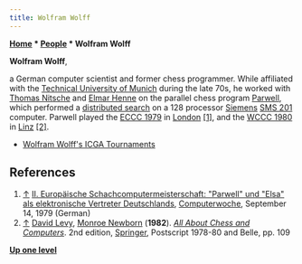 ```yaml
---
title: Wolfram Wolff
---
```

**[Home](Home "Home") \* [People](People "People") \* Wolfram Wolff**


**Wolfram Wolff**,  

a German computer scientist and former chess programmer. While affiliated with the [Technical University of Munich](Technical_University_of_Munich "Technical University of Munich") during the late 70s, he worked with [Thomas Nitsche](Thomas_Nitsche "Thomas Nitsche") and [Elmar Henne](Elmar_Henne "Elmar Henne") on the parallel chess program [Parwell](Parwell "Parwell"), which performed a [distributed search](Parallel_Search "Parallel Search") on a 128 processor [Siemens](https://en.wikipedia.org/wiki/Siemens) [SMS 201](SMS_201 "SMS 201") computer. Parwell played the [ECCC 1979](ECCC_1979 "ECCC 1979") in [London](https://en.wikipedia.org/wiki/London) <a id="cite-note-1" href="#cite-ref-1">[1]</a>, and the [WCCC 1980](WCCC_1980 "WCCC 1980") in [Linz](https://en.wikipedia.org/wiki/Linz) <a id="cite-note-2" href="#cite-ref-2">[2]</a>.






* [Wolfram Wolff's ICGA Tournaments](https://www.game-ai-forum.org/icga-tournaments/person.php?id=441)


## References


1. <a id="cite-ref-1" href="#cite-note-1">↑</a>  [II. Europäische Schachcomputermeisterschaft: "Parwell" und "Elsa" als elektronische Vertreter Deutschlands](https://www.computerwoche.de/a/ii-europaeische-schachcomputermeisterschaft-parwell-und-elsa-als-elektronische-vertreter-deutschlands,1193707), [Computerwoche](Computerworld#Woche "Computerworld"), September 14, 1979 (German)
2. <a id="cite-ref-2" href="#cite-note-2">↑</a> [David Levy](David_Levy "David Levy"), [Monroe Newborn](Monroe_Newborn "Monroe Newborn") (**1982**). *[All About Chess and Computers](http://link.springer.com/book/10.1007/978-3-642-85538-2)*. 2nd edition, [Springer](https://en.wikipedia.org/wiki/Springer_Science%2BBusiness_Media), Postscript 1978-80 and Belle, pp. 109

**[Up one level](People "People")**







 
